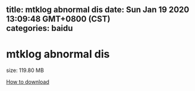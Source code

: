 
title: mtklog abnormal dis
date: Sun Jan 19 2020 13:09:48 GMT+0800 (CST)    
categories: baidu
---

# mtklog abnormal dis
size: 119.80 MB
 
 

[How to download](https://bpcam.bemobtrk.com/go/2ceec3aa-1ca2-46d6-b9ff-aaa5c184517c?jno=370)